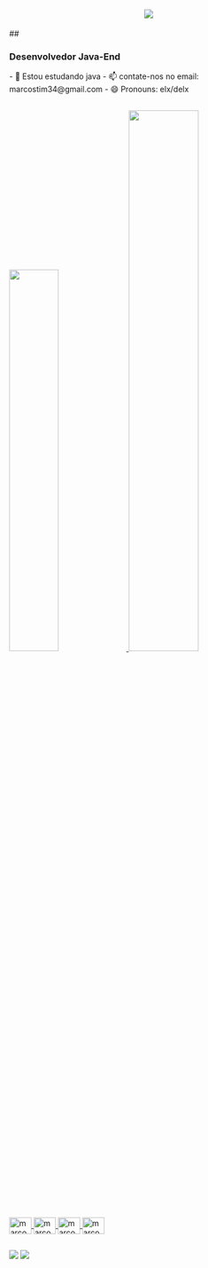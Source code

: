 
<h1 align="center">
    <img src="https://readme-typing-svg.herokuapp.com/?font=Righteous&size=35&center=true&vCenter=true&width=500&height=70&duration=4000&lines=Olá!+👋;+Sou+Francisco+Marcos+Temoteo!;" />
</h1>
##
<h3>Desenvolvedor Java-End </h3>
- 🌱 Estou estudando java
- 📫 contate-nos no email: marcostim34@gmail.com
- 😄 Pronouns: elx/delx

##
<div>
  <a href="https://github.com/marcostim61"> 
<img height="42%" src="https://github-readme-stats.vercel.app/api?username=marcostim61&show_icons=true&theme=dark&include_all_commits=true&count_private=true"/>
  <img height="50%
" src="https://github-readme-stats.vercel.app/api/top-langs/?username=marcostim61&layout=compact&langs_count=16&theme=dark"/>
</div>

##

<div style="display: inline_block"><br>
  <img align="center" alt="marcos-java" height="30" width="40" src="https://cdn.jsdelivr.net/gh/devicons/devicon@latest/icons/java/java-original.svg">
  <img align="center" alt="marcos-mysql" height="30" width="40" src="https://cdn.jsdelivr.net/gh/devicons/devicon@latest/icons/mysql/mysql-original.svg">
  <img align="center" alt="marcos-python" height="30" width="40" src="https://cdn.jsdelivr.net/gh/devicons/devicon@latest/icons/python/python-original.svg">
  <img align="center" alt="marcos-eclipse" height="30" width="40" src="https://cdn.jsdelivr.net/gh/devicons/devicon@latest/icons/eclipse/eclipse-original-wordmark.svg">
  
</div>

##

<div>
 <a href="https://instagram.com/marcostemoteo13" target="_blank"><img src="https://img.shields.io/badge/-Instagram-%23E4405F?style=for-the-badge&logo=instagram&logoColor=white" target="_blank"></a>
 <a href="https://facebook.com/marcostemoteo13" target="_blank"><img src="https://img.shields.io/badge/-Instagram-%23E4405F?style=for-the-badge&logo=instagram&logoColor=white" target="_blank"></a>
 
</div>
